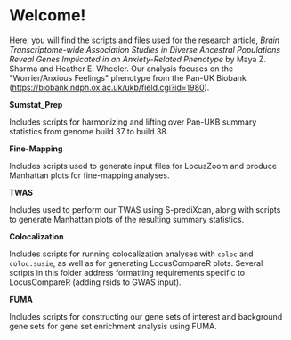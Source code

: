# Welcome! 

Here, you will find the scripts and files used for the research article, _Brain Transcriptome-wide Association Studies in Diverse Ancestral Populations Reveal Genes Implicated in an Anxiety-Related Phenotype_ by Maya Z. Sharma and Heather E. Wheeler. Our analysis focuses on the "Worrier/Anxious Feelings" phenotype from the Pan-UK Biobank (https://biobank.ndph.ox.ac.uk/ukb/field.cgi?id=1980). 

**Sumstat_Prep**

Includes scripts for harmonizing and lifting over Pan-UKB summary statistics from genome build 37 to build 38.

**Fine-Mapping**

Includes scripts used to generate input files for LocusZoom and produce Manhattan plots for fine-mapping analyses.

**TWAS**

Includes used to perform our TWAS using S-prediXcan, along with scripts to generate Manhattan plots of the resulting summary statistics.

**Colocalization**

Includes scripts for running colocalization analyses with `coloc`  and `coloc.susie`, as well as for generating LocusCompareR plots. Several scripts in this folder address formatting requirements specific to LocusCompareR (adding rsids to GWAS input). 

**FUMA**

Includes scripts for constructing our gene sets of interest and background gene sets for gene set enrichment analysis using FUMA.

 



 
